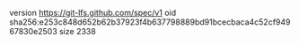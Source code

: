 version https://git-lfs.github.com/spec/v1
oid sha256:e253c848d652b62b37923f4b637798889bd91bcecbaca4c52cf94967830e2503
size 2338
